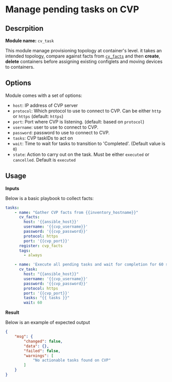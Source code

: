 # Manage pending tasks on CVP

## Descrpition

__Module name:__ `cv_task`

This module manage provisioning topology at container's level. it takes an intended topology, compare against facts from [`cv_facts`](cv_facts.md) and then __create__, __delete__ containers before assigning existing configlets and moving devices to containers.

## Options

Module comes with a set of options:

- `host`: IP address of CVP server
- `protocol`: Which protocol to use to connect to CVP. Can be either `http` or `https` (default: `https`)
- `port`: Port where CVP is listening. (default: based on `protocol`)
- `username`: user to use to connect to CVP.
- `password`: password to use to connect to CVP.
- `tasks`: CVP taskIDs to act on
- `wait`: Time to wait for tasks to transition to 'Completed'. (Default value is `0`)
- `state`: Action to carry out on the task. Must be either `executed` or `cancelled`. Default is `executed`

## Usage

__Inputs__

Below is a basic playbook to collect facts:

```yaml
tasks:
    - name: "Gather CVP facts from {{inventory_hostname}}"
      cv_facts:
        host: '{{ansible_host}}'
        username: '{{cvp_username}}'
        password: '{{cvp_password}}'
        protocol: https
        port: '{{cvp_port}}'
      register: cvp_facts
      tags:
        - always

    - name: 'Execute all pending tasks and wait for completion for 60 seconds'
      cv_task:
        host: "{{ansible_host}}"
        username: '{{cvp_username}}'
        password: '{{cvp_password}}'
        protocol: https
        port: '{{cvp_port}}'
        tasks: "{{ tasks }}"
        wait: 60
```

__Result__

Below is an example of expected output

```json
{
    "msg": {
        "changed": false, 
        "data": {}, 
        "failed": false, 
        "warnings": [
            "No actionable tasks found on CVP"
        ]
    }
}
```


